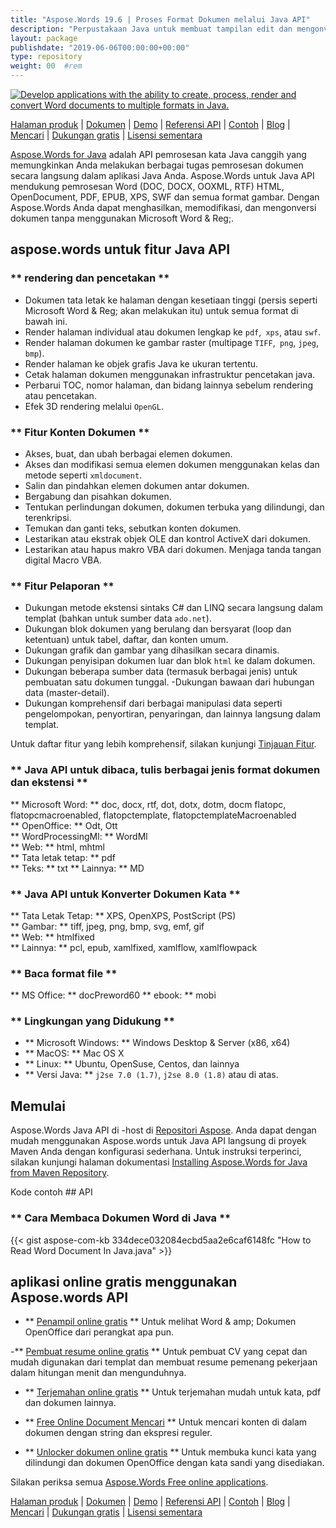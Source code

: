 ```yaml
---
title: "Aspose.Words 19.6 | Proses Format Dokumen melalui Java API" 
description: "Perpustakaan Java untuk membuat tampilan edit dan mengonversi dokumen Word dan OpenOffice. Bekerja secara terprogram dengan teks dokumen, gambar, formulir, tabel, xml, ole dan banyak lagi." 
layout: package
publishdate: "2019-06-06T00:00:00+00:00"
type: repository
weight: 00	#rem
---
```

[![Develop applications with the ability to create, process, render and convert Word documents to multiple formats in Java.](/res_repo/img/compress/aspose_words-for-java-banner.png)](./)

[Halaman produk](https://products.aspose.com/words/java) | [Dokumen](https://docs.aspose.com/words/java/) | [Demo](https://products.aspose.app/words/family) | [Referensi API](https://apireference.aspose.com/words/java) | [Contoh](https://github.com/aspose-words/Aspose.Words-for-Java/tree/master/Contoh) | [Blog](https://blog.aspose.com/category/words/) | [Mencari](https://search.aspose.com/) | [Dukungan gratis](https://forum.aspose.com/c/words) | [Lisensi sementara](https://purchase.aspose.com/temporary-license)

[Aspose.Words for Java](https://products.aspose.com/words/java) adalah API pemrosesan kata Java canggih yang memungkinkan Anda melakukan berbagai tugas pemrosesan dokumen secara langsung dalam aplikasi Java Anda. Aspose.Words untuk Java API mendukung pemrosesan Word (DOC, DOCX, OOXML, RTF) HTML, OpenDocument, PDF, EPUB, XPS, SWF dan semua format gambar. Dengan Aspose.Words Anda dapat menghasilkan, memodifikasi, dan mengonversi dokumen tanpa menggunakan Microsoft Word & Reg;.

## aspose.words untuk fitur Java API

### ** rendering dan pencetakan **
- Dokumen tata letak ke halaman dengan kesetiaan tinggi (persis seperti Microsoft Word & Reg; akan melakukan itu) untuk semua format di bawah ini.
- Render halaman individual atau dokumen lengkap ke `pdf`,` xps`, atau `swf`.
- Render halaman dokumen ke gambar raster (multipage `TIFF`,` png`, `jpeg`,` bmp`).
- Render halaman ke objek grafis Java ke ukuran tertentu.
- Cetak halaman dokumen menggunakan infrastruktur pencetakan java.
- Perbarui TOC, nomor halaman, dan bidang lainnya sebelum rendering atau pencetakan.
- Efek 3D rendering melalui `OpenGL`.

### ** Fitur Konten Dokumen **
- Akses, buat, dan ubah berbagai elemen dokumen.
- Akses dan modifikasi semua elemen dokumen menggunakan kelas dan metode seperti `xmldocument`.
- Salin dan pindahkan elemen dokumen antar dokumen.
- Bergabung dan pisahkan dokumen.
- Tentukan perlindungan dokumen, dokumen terbuka yang dilindungi, dan terenkripsi.
- Temukan dan ganti teks, sebutkan konten dokumen.
- Lestarikan atau ekstrak objek OLE dan kontrol ActiveX dari dokumen.
- Lestarikan atau hapus makro VBA dari dokumen. Menjaga tanda tangan digital Macro VBA.

### ** Fitur Pelaporan **
- Dukungan metode ekstensi sintaks C# dan LINQ secara langsung dalam templat (bahkan untuk sumber data `ado.net`).
- Dukungan blok dokumen yang berulang dan bersyarat (loop dan ketentuan) untuk tabel, daftar, dan konten umum.
- Dukungan grafik dan gambar yang dihasilkan secara dinamis.
- Dukungan penyisipan dokumen luar dan blok `html` ke dalam dokumen.
- Dukungan beberapa sumber data (termasuk berbagai jenis) untuk pembuatan satu dokumen tunggal.
-Dukungan bawaan dari hubungan data (master-detail).
- Dukungan komprehensif dari berbagai manipulasi data seperti pengelompokan, penyortiran, penyaringan, dan lainnya langsung dalam templat.

Untuk daftar fitur yang lebih komprehensif, silakan kunjungi [Tinjauan Fitur](https://docs.aspose.com/words/java/feature-overview/).

### ** Java API untuk dibaca, tulis berbagai jenis format dokumen dan ekstensi **
** Microsoft Word: ** doc, docx, rtf, dot, dotx, dotm, docm flatopc, flatopcmacroenabled, flatopctemplate, flatopctemplateMacroenabled \
** OpenOffice: ** Odt, Ott \
** WordProcessingMl: ** WordMl \
** Web: ** html, mhtml \
** Tata letak tetap: ** pdf \
** Teks: ** txt
** Lainnya: ** MD

### ** Java API untuk Konverter Dokumen Kata **
** Tata Letak Tetap: ** XPS, OpenXPS, PostScript (PS) \
** Gambar: ** tiff, jpeg, png, bmp, svg, emf, gif \
** Web: ** htmlfixed \
** Lainnya: ** pcl, epub, xamlfixed, xamlflow, xamlflowpack

### ** Baca format file **
** MS Office: ** docPreword60
** ebook: ** mobi

### ** Lingkungan yang Didukung **
- ** Microsoft Windows: ** Windows Desktop & Server (x86, x64)
- ** MacOS: ** Mac OS X
- ** Linux: ** Ubuntu, OpenSuse, Centos, dan lainnya
- ** Versi Java: ** `j2se 7.0 (1.7)`, `j2se 8.0 (1.8)` atau di atas.

## Memulai

Aspose.Words Java API di -host di [Repositori Aspose](https://releases.aspose.com/words/java/). Anda dapat dengan mudah menggunakan Aspose.words untuk Java API langsung di proyek Maven Anda dengan konfigurasi sederhana. Untuk instruksi terperinci, silakan kunjungi halaman dokumentasi [Installing Aspose.Words for Java from Maven Repository](https://docs.aspose.com/words/java/installation/).

Kode contoh ## API

### ** Cara Membaca Dokumen Word di Java **
{{< gist  aspose-com-kb 334dece032084ecbd5aa2e6caf6148fc "How to Read Word Document In Java.java" >}}

## aplikasi online gratis menggunakan Aspose.words API

- ** [Penampil online gratis](https://products.aspose.app/words/viewer) ** Untuk melihat Word & amp; Dokumen OpenOffice dari perangkat apa pun.

-** [Pembuat resume online gratis](https://products.aspose.app/words/resume) ** Untuk pembuat CV yang cepat dan mudah digunakan dari templat dan membuat resume pemenang pekerjaan dalam hitungan menit dan mengunduhnya.

- ** [Terjemahan online gratis](https://products.aspose.app/words/translator) ** Untuk terjemahan mudah untuk kata, pdf dan dokumen lainnya.

- ** [Free Online Document Mencari](https://products.aspose.app/words/search) ** Untuk mencari konten di dalam dokumen dengan string dan ekspresi reguler.

- ** [Unlocker dokumen online gratis](https://products.aspose.app/words/unlock) ** Untuk membuka kunci kata yang dilindungi dan dokumen OpenOffice dengan kata sandi yang disediakan.

Silakan periksa semua [Aspose.Words Free online applications](https://products.aspose.app/words/family).

[Halaman produk](https://products.aspose.com/words/java) | [Dokumen](https://docs.aspose.com/words/java/) | [Demo](https://products.aspose.app/words/family) | [Referensi API](https://apireference.aspose.com/words/java) | [Contoh](https://github.com/aspose-words/Aspose.Words-for-Java/tree/master/Contoh) | [Blog](https://blog.aspose.com/category/words/) | [Mencari](https://search.aspose.com/) | [Dukungan gratis](https://forum.aspose.com/c/words) | [Lisensi sementara](https://purchase.aspose.com/temporary-license)

